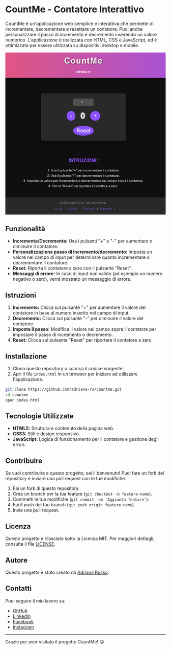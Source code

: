 # CountMe - Contatore Interattivo

CountMe è un'applicazione web semplice e interattiva che permette di incrementare, decrementare e resettare un contatore. Puoi anche personalizzare il passo di incremento e decremento inserendo un valore numerico. L'applicazione è realizzata con HTML, CSS e JavaScript, ed è ottimizzata per essere utilizzata su dispositivi desktop e mobile.

![Screenshot dell'app](./assets/img/Screenshot%202025-01-16%20103610.png)

## Funzionalità

- **Incrementa/Decrementa:** Usa i pulsanti "+" e "-" per aumentare o diminuire il contatore.
- **Personalizzazione passo di incremento/decremento:** Imposta un valore nel campo di input per determinare quanto incrementare o decrementare il contatore.
- **Reset:** Riporta il contatore a zero con il pulsante "Reset".
- **Messaggi di errore:** In caso di input non valido (ad esempio un numero negativo o zero), verrà mostrato un messaggio di errore.

## Istruzioni

1. **Incremento:** Clicca sul pulsante "+" per aumentare il valore del contatore in base al numero inserito nel campo di input.
2. **Decremento:** Clicca sul pulsante "-" per diminuire il valore del contatore.
3. **Imposta il passo:** Modifica il valore nel campo sopra il contatore per impostare il passo di incremento o decremento.
4. **Reset:** Clicca sul pulsante "Reset" per riportare il contatore a zero.

## Installazione

1. Clona questo repository o scarica il codice sorgente.
2. Apri il file `index.html` in un browser per iniziare ad utilizzare l'applicazione.

```bash
git clone https://github.com/adriana-rs/countme.git
cd countme
open index.html
```

## Tecnologie Utilizzate

- **HTML5:** Struttura e contenuto della pagina web.
- **CSS3:** Stili e design responsivo.
- **JavaScript:** Logica di funzionamento per il contatore e gestione degli errori.

## Contribuire

Se vuoi contribuire a questo progetto, sei il benvenuto! Puoi fare un fork del repository e inviare una pull request con le tue modifiche.

1. Fai un fork di questo repository.
2. Crea un branch per la tua feature (`git checkout -b feature-nome`).
3. Commetti le tue modifiche (`git commit -am 'Aggiunta feature'`).
4. Fai il push del tuo branch (`git push origin feature-nome`).
5. Invia una pull request.

## Licenza

Questo progetto è rilasciato sotto la Licenza MIT. Per maggiori dettagli, consulta il file [LICENSE](LICENSE).

## Autore

Questo progetto è stato creato da [Adriana Russo](https://adriana-rs.github.io). 

## Contatti

Puoi seguire il mio lavoro su:

- [GitHub](https://github.com/adriana-rs)
- [LinkedIn](https://linkedin.com/in/adriana-rs1805)
- [Facebook](https://www.facebook.com/Tony.Adry)
- [Instagram](https://www.instagram.com/adrianars20/profilecard/?igsh=eW42cXphbTdseGRp)

---

Grazie per aver visitato il progetto CountMe! 😊